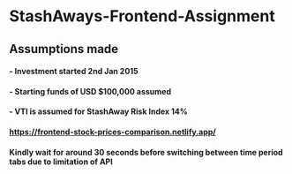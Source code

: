# StashAways-Frontend-Assignment

## Assumptions made

#### - Investment started 2nd Jan 2015

#### - Starting funds of USD $100,000 assumed

#### - VTI is assumed for StashAway Risk Index 14%

#### https://frontend-stock-prices-comparison.netlify.app/
#### Kindly wait for around 30 seconds before switching between time period tabs due to limitation of API
